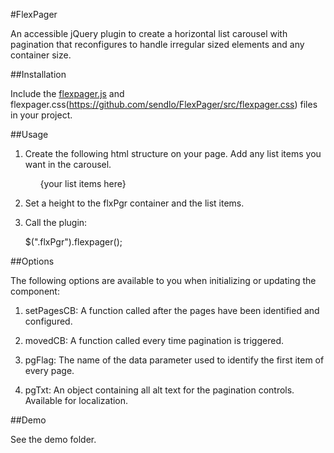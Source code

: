 #FlexPager

An accessible jQuery plugin to create a horizontal list carousel with pagination that reconfigures to handle irregular sized elements and any container size.

##Installation

Include the [flexpager.js](https://github.com/sendlo/FlexPager/src/flexpager.js) and flexpager.css(https://github.com/sendlo/FlexPager/src/flexpager.css) files in your project.

##Usage
1. Create the following html structure on your page. Add any list items you want in the carousel.

    <div class="flxPgr"><ul class="flxPgrUl"> {your list items here} </ul></div>

2. Set a height to the flxPgr container and the list items.

3. Call the plugin:

    $(".flxPgr").flexpager();

##Options

The following options are available to you when initializing or updating the component:

1. setPagesCB: A function called after the pages have been identified and configured.

2. movedCB: A function called every time pagination is triggered.

3. pgFlag: The name of the data parameter used to identify the first item of every page.

4. pgTxt: An object containing all alt text for the pagination controls. Available for localization.

##Demo

See the demo folder.

